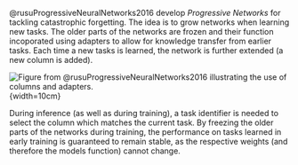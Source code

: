 @rusuProgressiveNeuralNetworks2016 develop *Progressive Networks* for tackling
catastrophic forgetting. The idea is to grow networks when learning new tasks.
The older parts of the networks are frozen and their function incoporated
using adapters to allow for knowledge transfer from earlier tasks.
Each time a new tasks is learned, the network is further extended (a new column
is added).


![Figure from @rusuProgressiveNeuralNetworks2016 illustrating the use of columns and adapters.](img/progressive_nn_columns){width=10cm}

During inference (as well as during training), a task identifier is needed
to select the column which matches the current task.
By freezing the older parts of the networks during training, the performance on
tasks learned in early training is guaranteed to remain stable, as the respective
weights (and therefore the models function) cannot change.

